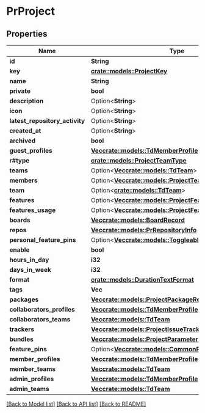 # PrProject

## Properties

Name | Type | Description | Notes
------------ | ------------- | ------------- | -------------
**id** | **String** |  | 
**key** | [**crate::models::ProjectKey**](ProjectKey.md) |  | 
**name** | **String** |  | 
**private** | **bool** |  | 
**description** | Option<**String**> |  | [optional]
**icon** | Option<**String**> |  | [optional]
**latest_repository_activity** | Option<**String**> |  | [optional]
**created_at** | Option<**String**> |  | [optional]
**archived** | **bool** |  | 
**guest_profiles** | [**Vec<crate::models::TdMemberProfile>**](TD_MemberProfile.md) |  | 
**r#type** | [**crate::models::ProjectTeamType**](ProjectTeamType.md) |  | 
**teams** | Option<[**Vec<crate::models::TdTeam>**](TD_Team.md)> |  | [optional]
**members** | Option<[**Vec<crate::models::ProjectTeamMemberRecord>**](ProjectTeamMemberRecord.md)> |  | [optional]
**team** | Option<[**crate::models::TdTeam**](TD_Team.md)> |  | [optional]
**features** | Option<[**Vec<crate::models::ProjectFeatureState>**](ProjectFeatureState.md)> |  | [optional]
**features_usage** | Option<[**Vec<crate::models::ProjectFeatureUsage>**](ProjectFeatureUsage.md)> |  | [optional]
**boards** | [**Vec<crate::models::BoardRecord>**](BoardRecord.md) |  | 
**repos** | [**Vec<crate::models::PrRepositoryInfo>**](PR_RepositoryInfo.md) |  | 
**personal_feature_pins** | Option<[**Vec<crate::models::ToggleableProjectFeaturePins>**](ToggleableProjectFeaturePins.md)> |  | [optional]
**enable** | **bool** |  | 
**hours_in_day** | **i32** |  | 
**days_in_week** | **i32** |  | 
**format** | [**crate::models::DurationTextFormat**](DurationTextFormat.md) |  | 
**tags** | **Vec<String>** |  | 
**packages** | [**Vec<crate::models::ProjectPackageRepository>**](ProjectPackageRepository.md) |  | 
**collaborators_profiles** | [**Vec<crate::models::TdMemberProfile>**](TD_MemberProfile.md) |  | 
**collaborators_teams** | [**Vec<crate::models::TdTeam>**](TD_Team.md) |  | 
**trackers** | [**Vec<crate::models::ProjectIssueTrackerItem>**](ProjectIssueTrackerItem.md) |  | 
**bundles** | [**Vec<crate::models::ProjectParameterBundle>**](ProjectParameterBundle.md) |  | 
**feature_pins** | Option<[**Vec<crate::models::CommonProjectFeaturePins>**](CommonProjectFeaturePins.md)> |  | [optional]
**member_profiles** | [**Vec<crate::models::TdMemberProfile>**](TD_MemberProfile.md) |  | 
**member_teams** | [**Vec<crate::models::TdTeam>**](TD_Team.md) |  | 
**admin_profiles** | [**Vec<crate::models::TdMemberProfile>**](TD_MemberProfile.md) |  | 
**admin_teams** | [**Vec<crate::models::TdTeam>**](TD_Team.md) |  | 

[[Back to Model list]](../README.md#documentation-for-models) [[Back to API list]](../README.md#documentation-for-api-endpoints) [[Back to README]](../README.md)


